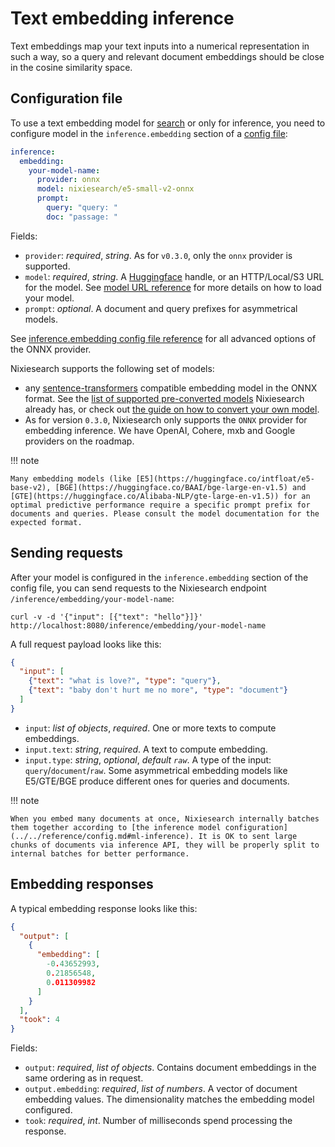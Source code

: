 # Text embedding inference

Text embeddings map your text inputs into a numerical representation in such a way, so a query and relevant document embeddings should be close in the cosine similarity space.

## Configuration file

To use a text embedding model for [search](../search/index.md#search) or only for inference, you need to configure model in the `inference.embedding` section of a [config file](../../reference/config.md#ml-inference):

```yaml
inference:
  embedding:
    your-model-name:
      provider: onnx
      model: nixiesearch/e5-small-v2-onnx
      prompt:
        query: "query: "
        doc: "passage: "
```

Fields:

* `provider`: *required*, *string*. As for `v0.3.0`, only the `onnx` provider is supported.
* `model`: *required*, *string*. A [Huggingface](https://huggingface.co/models) handle, or an HTTP/Local/S3 URL for the model. See [model URL reference](../../reference/url.md) for more details on how to load your model.
* `prompt`: *optional*. A document and query prefixes for asymmetrical models.

See [inference.embedding config file reference](../../reference/config.md#ml-inference) for all advanced options of the ONNX provider.

Nixiesearch supports the following set of models:

* any [sentence-transformers](https://sbert.net) compatible embedding model in the ONNX format. See the [list of supported pre-converted models](../../reference/models/embedding.md) Nixiesearch already has, or check out [the guide on how to convert your own model](../../reference/models/index.md#converting-your-own-model).
* As for version `0.3.0`, Nixiesearch only supports the `ONNX` provider for embedding inference. We have OpenAI, Cohere, mxb and Google providers on the roadmap.

!!! note

    Many embedding models (like [E5](https://huggingface.co/intfloat/e5-base-v2), [BGE](https://huggingface.co/BAAI/bge-large-en-v1.5) and [GTE](https://huggingface.co/Alibaba-NLP/gte-large-en-v1.5)) for an optimal predictive performance require a specific prompt prefix for documents and queries. Please consult the model documentation for the expected format.

## Sending requests

After your model is configured in the `inference.embedding` section of the config file, you can send requests to the Nixiesearch endpoint `/inference/embedding/your-model-name`:

```shell
curl -v -d '{"input": [{"text": "hello"}]}' http://localhost:8080/inference/embedding/your-model-name
```

A full request payload looks like this:

```json
{
  "input": [
    {"text": "what is love?", "type": "query"},
    {"text": "baby don't hurt me no more", "type": "document"}
  ]
}
```

* `input`: *list of objects*, *required*. One or more texts to compute embeddings.
* `input.text`: *string*, *required*. A text to compute embedding.
* `input.type`: *string*, *optional*, *default `raw`*. A type of the input: `query`/`document`/`raw`. Some asymmetrical embedding models like E5/GTE/BGE produce different ones for queries and documents. 

!!! note

    When you embed many documents at once, Nixiesearch internally batches them together according to [the inference model configuration](../../reference/config.md#ml-inference). It is OK to sent large chunks of documents via inference API, they will be properly split to internal batches for better performance.

## Embedding responses

A typical embedding response looks like this:

```json
{
  "output": [
    {
      "embedding": [
        -0.43652993,
        0.21856548,
        0.011309982
      ]
    }
  ],
  "took": 4
}
```

Fields:

* `output`: *required*, *list of objects*. Contains document embeddings in the same ordering as in request.
* `output.embedding`: *required*, *list of numbers*. A vector of document embedding values. The dimensionality matches the embedding model configured.
* `took`: *required*, *int*. Number of milliseconds spend processing the response.